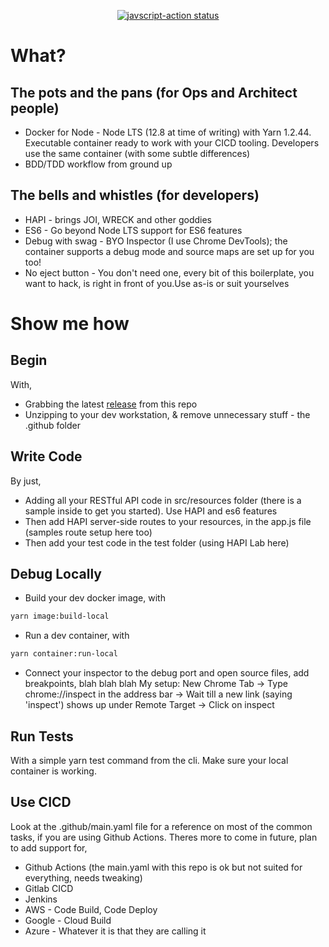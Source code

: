 <p align="center">
  <a href="https://github.com/soumik-mukherjee/dockerized-hapi-rest-template/actions?query=workflow%3Arelease"><img alt="javscript-action status" src="https://github.com/soumik-mukherjee/dockerized-hapi-rest-template/workflows/release/badge.svg"></a>
</p>

# What?

## The pots and the pans (for Ops and Architect people)
* Docker for Node - Node LTS (12.8 at time of writing) with Yarn 1.2.44. Executable container ready to work with your CICD tooling. Developers use the same container (with some subtle differences)
* BDD/TDD workflow from ground up

## The bells and whistles (for developers)
* HAPI - brings JOI, WRECK and other goddies
* ES6 - Go beyond Node LTS support for ES6 features
* Debug with swag - BYO Inspector (I use Chrome DevTools); the container supports a debug mode and source maps are set up for you too!
* No eject button - You don't need one, every bit of this boilerplate, you want to hack, is right in front of you.Use as-is or suit yourselves

# Show me how

## Begin
With,
* Grabbing the latest [release](https://github.com/soumik-mukherjee/dockerized-hapi-rest-template/releases) from this repo
* Unzipping to your dev workstation, & remove unnecessary stuff - the .github folder

## Write Code
By just,
* Adding all your RESTful API code in src/resources folder (there is a sample inside to get you started). Use HAPI and es6 features
* Then add HAPI server-side routes to your resources, in the app.js file (samples route setup here too)
* Then add your test code in the test folder (using HAPI Lab here)

## Debug Locally
* Build your dev docker image, with
```sh
yarn image:build-local
```
* Run a dev container, with
```sh
yarn container:run-local
```
* Connect your inspector to the debug port and open source files, add breakpoints, blah blah blah
My setup: New Chrome Tab -> Type chrome://inspect in the address bar -> Wait till a new link (saying 'inspect') shows up under Remote Target -> Click on inspect

## Run Tests
With a simple yarn test command from the cli. Make sure your local container is working.

## Use CICD
Look at the .github/main.yaml file for a reference on most of the common tasks, if you are using Github Actions. Theres more to come in future, plan to add support for,
* Github Actions (the main.yaml with this repo is ok but not suited for everything, needs tweaking)
* Gitlab CICD
* Jenkins
* AWS - Code Build, Code Deploy
* Google - Cloud Build
* Azure - Whatever it is that they are calling it

